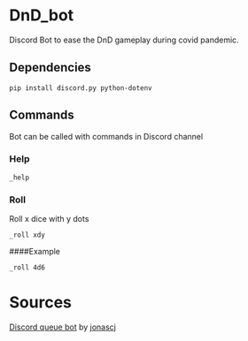 # DnD_bot
Discord Bot to ease the DnD gameplay during covid pandemic.

## Dependencies
```
pip install discord.py python-dotenv
```


## Commands
Bot can be called with commands in Discord channel

### Help
```
_help
```
### Roll
Roll x dice with y dots
```
_roll xdy
```
####Example
```
_roll 4d6
```

# Sources
[Discord queue bot](https://github.com/jonascj/discord-help-queue-bot) by [jonascj](https://github.com/jonascj)
